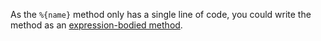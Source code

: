 As the `%{name}` method only has a single line of code, you could write the method as an [expression-bodied method](https://docs.microsoft.com/en-us/dotnet/csharp/programming-guide/statements-expressions-operators/expression-bodied-members#methods).
